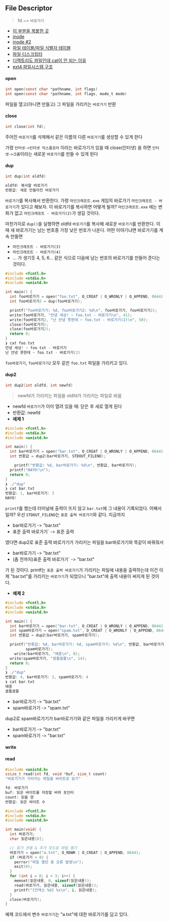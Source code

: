 ## File Descriptor

> fd \~= `바로가기`

* [이 부분을 복붙한 곳](https://www.maribel.dev/posts/linux/fd/)
* [inode](https://geek-university.com/linux/inode/)
* [inode #2](https://rocksea.tistory.com/20)
* [파일 테이블/파일 식별자 테이블](https://ehpub.co.kr/%EB%A6%AC%EB%88%85%EC%8A%A4-%EC%8B%9C%EC%8A%A4%ED%85%9C-%ED%94%84%EB%A1%9C%EA%B7%B8%EB%9E%98%EB%B0%8D-3-5-%ED%8C%8C%EC%9D%BC-%ED%85%8C%EC%9D%B4%EB%B8%94%EA%B3%BC-%ED%8C%8C%EC%9D%BC-%EB%94%94/)
* [파일 디스크립터](https://www.computerhope.com/jargon/f/file-descriptor.htm)
* [디렉토리도 파일인데 cat이 안 되는 이유](https://www.reddit.com/r/linuxquestions/comments/2tk2p1/if\_everything\_is\_a\_file\_why\_cant\_i\_do\_cat/)
* [ext4 파일시스템 구조](https://rrhh234cm.tistory.com/184)

#### open

```c
int open(const char *pathname, int flags)
int open(const char *pathname, int flags, mode_t mode)
```

파일을 열고(아니면 만들고) 그 파일을 가리키는 `바로가기` 반환

#### close

```c
int close(int fd);
```

주어진 `바로가기`를 삭제해서 같은 이름의 다른 `바로가기`를 생성할 수 있게 한다

가령 `인터넷->인터넷 익스플로러` 이라는 바로가기가 있을 때 close(인터넷) 을 하면 `인터넷->크롬`이라는 새로운 `바로가기`를 만들 수 있게 된다

#### dup

```c
int dup(int oldfd)

oldfd: 복사할 바로가기
반환값: 새로 만들어진 바로가기
```

`바로가기`를 복사해서 반환한다. 가령 `마인크래프트.exe` 게임의 바로가기 `마인크래프트 - 바로가기`가 있다고 해보자. 이 바로가기를 복사하면 어떻게 될까? `마인크래프트.exe` 에는 변화가 없고 `마인크래프트 - 바로가기(2)`가 생길 것이다.

마찬가지로 `dup()`을 실행하면 oldfd `바로가기`를 복사해 새로운 `바로가기`를 반환한다. 이때 새 바로가기는 남는 번호중 가장 낮은 번호가 나온다. 어떤 이야기냐면 바로가기를 계속 만들면

* `마인크래프트 - 바로가기(3)`
* `마인크래프트 - 바로가기(4)`
* ... 가 생기듯 4, 5, 6... 같은 식으로 다음에 남는 번호의 바로가기를 만들어 준다는 것이다.

```c
#include <fcntl.h>
#include <stdio.h>
#include <unistd.h>

int main() {
  int foo바로가기 = open("foo.txt", O_CREAT | O_WRONLY | O_APPEND, 0644);
  int foo바로가기2 = dup(foo바로가기);

  printf("foo바로가기: %d, foo바로가기2: %d\n", foo바로가기, foo바로가기2);
  write(foo바로가기, "안녕 세상! ~ foo.txt - 바로가기\n", 41);
  write(foo바로가기2, "난 안녕 못한데 ~ foo.txt - 바로가기(2)\n", 50);
  close(foo바로가기);
  close(foo바로가기2);
  return 0;
}
❯ cat foo.txt
안녕 세상! ~ foo.txt - 바로가기
난 안녕 못한데 ~ foo.txt - 바로가기(2)
```

`foo바로가기`, `foo바로가기2` 모두 같은 `foo.txt` 파일을 가리키고 있다.

#### dup2

```c
int dup2(int oldfd, int newfd)
```

> newfd가 가리키는 파일을 oldfd가 가리키는 파일로 바꿈

* newfd `바로가기`가 이미 열려 있을 때: 닫은 후 새로 열게 된다
* 반환값: newfd
* **예제 1**

```c
#include <fcntl.h>
#include <stdio.h>
#include <unistd.h>

int main() {
  int bar바로가기 = open("bar.txt", O_CREAT | O_WRONLY | O_APPEND, 0644);
  int 반환값 = dup2(bar바로가기, STDOUT_FILENO);

	printf("반환값: %d, bar바로가기: %d\n", 반환값, bar바로가기);
  printf("HAYO!\n");
  return 0;
}
❯ ./"dup"
❯ cat bar.txt
반환값: 1, bar바로가기: 3
HAYO!
```

`printf`를 했는데 터미널에 출력이 뜨지 않고 `bar.txt`에 그 내용이 기록되었다. 어째서일까? 우선 `STDOUT_FILENO`는 `표준 출력 바로가기`와 같다. 지금까지

* bar바로가기 -> "bar.txt"
* 표준 출력 바로가기\` -> 표준 출력

였다면 dup2로 표준 출력 바로가기가 가리키는 파일을 bar바로가기와 똑같이 바꿔줘서

* bar바로가기 -> "bar.txt"
* (좀 전까지)표준 출력 바로가기\` -> "bar.txt"

가 된 것이다. printf는 `표준 출력 바로가기`가 가리키는 파일에 내용을 출력하는데 이건 이제 "bar.txt"를 가리키는 `바로가기`가 되었으니 "bar.txt"에 출력 내용이 써지게 된 것이다.

* **예제 2**

```c
#include <fcntl.h>
#include <stdio.h>
#include <unistd.h>

int main() {
  int bar바로가기 = open("bar.txt", O_CREAT | O_WRONLY | O_APPEND, 0644);
  int spam바로가기 = open("spam.txt", O_CREAT | O_WRONLY | O_APPEND, 0644);
  int 반환값 = dup2(bar바로가기, spam바로가기);

  printf("반환값: %d, bar바로가기: %d, spam바로가기: %d\n", 반환값, bar바로가기,
         spam바로가기);
	write(bar바로가기, "애옹\n", 8);
  write(spam바로가기, "꿈틀꿈틀\n", 14);
  return 0;
}
❯ ./"dup"
반환값: 4, bar바로가기: 3, spam바로가기: 4
❯ cat bar.txt
애옹
꿈틀꿈틀
```

* bar바로가기 -> "bar.txt"
* spam바로가기 -> "spam.txt"

dup2로 spam바로가기가 bar바로가기와 같은 파일을 가리키게 바꾸면

* bar바로가기 -> "bar.txt"
* spam바로가기 -> "bar.txt"

#### write

#### read

```c
#include <unistd.h>
ssize_t read(int fd, void *buf, size_t count)
"바로가기가 가리키는 파일을 바이트로 읽기"

fd: 바로가기
buf: 읽은 바이트를 저장할 버퍼 포인터
count: 읽을 양
반환값: 읽은 바이트 수
```

```c
#include <fcntl.h>
#include <stdio.h>
#include <unistd.h>

int main(void) {
  int 바로가기;
  char 읽은내용[8];

  // 읽기 전용 & 추가 모드로 파일 열기
  바로가기 = open("a.txt", O_RDWR | O_CREAT | O_APPEND, 0644);
  if (바로가기 < 0) {
    perror("파일 열던 중 오류 발생\n");
    exit(0);
  }
  for (int i = 0; i < 3; i++) {
    memset(읽은내용, 0, sizeof(읽은내용));
    read(바로가기, 읽은내용, sizeof(읽은내용));
    printf("[인덱스 %d] %s\n", i, 읽은내용);
  }
  close(바로가기);
}
```

예제 코드에서 변수 `바로가기`는 "a.txt"에 대한 바로가기를 담고 있다.
